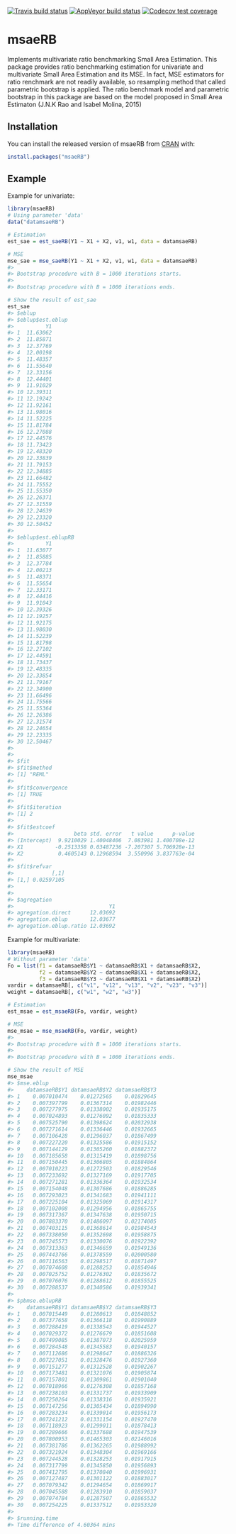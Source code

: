
[![Travis build
status](https://travis-ci.com/zendaokab/msaeRB.svg?branch=main)](https://travis-ci.com/zendaokab/msaeRB)
[![AppVeyor build
status](https://ci.appveyor.com/api/projects/status/github/zendaokab/msaeRB?branch=main&svg=true)](https://ci.appveyor.com/project/zendaokab/msaeRB)
[![Codecov test
coverage](https://codecov.io/gh/zendaokab/msaeRB/branch/main/graph/badge.svg)](https://codecov.io/gh/zendaokab/msaeRB?branch=main)

<!-- README.md is generated from README.Rmd. Please edit that file -->

# msaeRB

Implements multivariate ratio benchmarking Small Area Estimation. This
package provides ratio benchmarking estimation for univariate and
multivariate Small Area Estimation and its MSE. In fact, MSE estimators
for ratio renchmark are not readily available, so resampling method that
called parametric bootstrap is applied. The ratio benchmark model and
parametric bootstrap in this package are based on the model proposed in
Small Area Estimaton (J.N.K Rao and Isabel Molina, 2015)

## Installation

You can install the released version of msaeRB from
[CRAN](https://CRAN.R-project.org) with:

``` r
install.packages("msaeRB")
```

## Example

Example for univariate:

``` r
library(msaeRB)
# Using parameter 'data'
data("datamsaeRB")

# Estimation
est_sae = est_saeRB(Y1 ~ X1 + X2, v1, w1, data = datamsaeRB)

# MSE
mse_sae = mse_saeRB(Y1 ~ X1 + X2, v1, w1, data = datamsaeRB)
#> 
#> Bootstrap procedure with B = 1000 iterations starts.
#> 
#> Bootstrap procedure with B = 1000 iterations ends.

# Show the result of est_sae
est_sae
#> $eblup
#> $eblup$est.eblup
#>          Y1
#> 1  11.63062
#> 2  11.85871
#> 3  12.37769
#> 4  12.00198
#> 5  11.48357
#> 6  11.55640
#> 7  12.33156
#> 8  12.44401
#> 9  11.91029
#> 10 12.39311
#> 11 12.19242
#> 12 11.92161
#> 13 11.98016
#> 14 11.52225
#> 15 11.81784
#> 16 12.27088
#> 17 12.44576
#> 18 11.73423
#> 19 12.48320
#> 20 12.33839
#> 21 11.79153
#> 22 12.34885
#> 23 11.66482
#> 24 11.75552
#> 25 11.55350
#> 26 12.26371
#> 27 12.31559
#> 28 12.24639
#> 29 12.23320
#> 30 12.50452
#> 
#> $eblup$est.eblupRB
#>          Y1
#> 1  11.63077
#> 2  11.85885
#> 3  12.37784
#> 4  12.00213
#> 5  11.48371
#> 6  11.55654
#> 7  12.33171
#> 8  12.44416
#> 9  11.91043
#> 10 12.39326
#> 11 12.19257
#> 12 11.92175
#> 13 11.98030
#> 14 11.52239
#> 15 11.81798
#> 16 12.27102
#> 17 12.44591
#> 18 11.73437
#> 19 12.48335
#> 20 12.33854
#> 21 11.79167
#> 22 12.34900
#> 23 11.66496
#> 24 11.75566
#> 25 11.55364
#> 26 12.26386
#> 27 12.31574
#> 28 12.24654
#> 29 12.23335
#> 30 12.50467
#> 
#> 
#> $fit
#> $fit$method
#> [1] "REML"
#> 
#> $fit$convergence
#> [1] TRUE
#> 
#> $fit$iteration
#> [1] 2
#> 
#> $fit$estcoef
#>                   beta std. error   t value      p-value
#> (Intercept)  9.9210029 1.40048406  7.083981 1.400708e-12
#> X1          -0.2513358 0.03487236 -7.207307 5.706928e-13
#> X2           0.4605143 0.12968594  3.550996 3.837763e-04
#> 
#> $fit$refvar
#>            [,1]
#> [1,] 0.02597105
#> 
#> 
#> $agregation
#>                              Y1
#> agregation.direct      12.03692
#> agregation.eblup       12.03677
#> agregation.eblup.ratio 12.03692
```

Example for multivariate:

``` r
library(msaeRB)
# Without parameter 'data'
Fo = list(f1 = datamsaeRB$Y1 ~ datamsaeRB$X1 + datamsaeRB$X2,
          f2 = datamsaeRB$Y2 ~ datamsaeRB$X1 + datamsaeRB$X2,
          f3 = datamsaeRB$Y3 ~ datamsaeRB$X1 + datamsaeRB$X2)
vardir = datamsaeRB[, c("v1", "v12", "v13", "v2", "v23", "v3")]
weight = datamsaeRB[, c("w1", "w2", "w3")]

# Estimation
est_msae = est_msaeRB(Fo, vardir, weight)

# MSE
mse_msae = mse_msaeRB(Fo, vardir, weight)
#> 
#> Bootstrap procedure with B = 1000 iterations starts.
#> 
#> Bootstrap procedure with B = 1000 iterations ends.

# Show the result of MSE
mse_msae
#> $mse.eblup
#>    datamsaeRB$Y1 datamsaeRB$Y2 datamsaeRB$Y3
#> 1    0.007010474    0.01272565    0.01829645
#> 2    0.007397799    0.01367314    0.01982446
#> 3    0.007277975    0.01338002    0.01935175
#> 4    0.007024893    0.01276092    0.01835333
#> 5    0.007525790    0.01398624    0.02032938
#> 6    0.007271614    0.01336446    0.01932665
#> 7    0.007106428    0.01296037    0.01867499
#> 8    0.007227220    0.01325586    0.01915152
#> 9    0.007144129    0.01305260    0.01882372
#> 10   0.007185658    0.01315419    0.01898756
#> 11   0.007150445    0.01306805    0.01884864
#> 12   0.007010223    0.01272503    0.01829546
#> 13   0.007233692    0.01327169    0.01917705
#> 14   0.007271281    0.01336364    0.01932534
#> 15   0.007154048    0.01307686    0.01886285
#> 16   0.007293023    0.01341683    0.01941111
#> 17   0.007225104    0.01325069    0.01914317
#> 18   0.007102008    0.01294956    0.01865755
#> 19   0.007317367    0.01347638    0.01950715
#> 20   0.007883370    0.01486097    0.02174005
#> 21   0.007403115    0.01368614    0.01984543
#> 22   0.007338050    0.01352698    0.01958875
#> 23   0.007245573    0.01330076    0.01922392
#> 24   0.007313363    0.01346659    0.01949136
#> 25   0.007443766    0.01378559    0.02000580
#> 26   0.007116563    0.01298517    0.01871497
#> 27   0.007074608    0.01288253    0.01854946
#> 28   0.007025752    0.01276302    0.01835672
#> 29   0.007076076    0.01288612    0.01855525
#> 30   0.007288537    0.01340586    0.01939341
#> 
#> $pbmse.eblupRB
#>    datamsaeRB$Y1 datamsaeRB$Y2 datamsaeRB$Y3
#> 1    0.007015449    0.01280613    0.01848852
#> 2    0.007377658    0.01366118    0.01990889
#> 3    0.007288419    0.01338543    0.01944527
#> 4    0.007029372    0.01276679    0.01851608
#> 5    0.007499085    0.01387073    0.02025959
#> 6    0.007284548    0.01345583    0.01940157
#> 7    0.007112686    0.01298647    0.01886326
#> 8    0.007227051    0.01328476    0.01927360
#> 9    0.007151277    0.01312528    0.01902267
#> 10   0.007173481    0.01321076    0.01905874
#> 11   0.007157801    0.01309861    0.01901040
#> 12   0.007018966    0.01276308    0.01857168
#> 13   0.007238103    0.01331737    0.01933909
#> 14   0.007250264    0.01338316    0.01935921
#> 15   0.007147256    0.01305434    0.01894990
#> 16   0.007283234    0.01339014    0.01956173
#> 17   0.007241212    0.01331154    0.01927470
#> 18   0.007118923    0.01299011    0.01878413
#> 19   0.007289666    0.01337688    0.01947539
#> 20   0.007800953    0.01465303    0.02146016
#> 21   0.007381786    0.01362265    0.01988992
#> 22   0.007321924    0.01348304    0.01969166
#> 23   0.007244528    0.01328253    0.01917915
#> 24   0.007317799    0.01345850    0.01956893
#> 25   0.007412795    0.01370840    0.01996931
#> 26   0.007127487    0.01301122    0.01883017
#> 27   0.007079342    0.01294654    0.01869917
#> 28   0.007045588    0.01283910    0.01859037
#> 29   0.007074784    0.01287507    0.01865532
#> 30   0.007254225    0.01337512    0.01953320
#> 
#> $running.time
#> Time difference of 4.60364 mins
```
